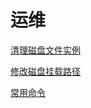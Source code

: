 # 运维

[清理磁盘文件实例](清理磁盘文件实例/清理磁盘文件实例.md "清理磁盘文件实例")

[修改磁盘挂载路径](修改磁盘挂载路径/修改磁盘挂载路径.md "修改磁盘挂载路径")

[常用命令](常用命令/常用命令.md "常用命令")
